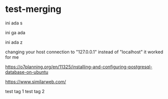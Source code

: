 # test-merging


ini ada s

ini ga ada

ini ada z

 changing your host connection to "127.0.0.1" instead of "localhost" it worked for me

 https://o7planning.org/en/11325/installing-and-configuring-postgresql-database-on-ubuntu

https://www.similarweb.com/

test tag 1
test tag 2
